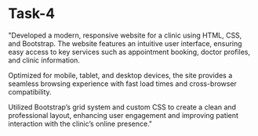 # Task-4

"Developed a modern, responsive website for a clinic using HTML, CSS, and Bootstrap. The website features an intuitive user interface, ensuring easy access to key services such as appointment booking, doctor profiles, and clinic information.

Optimized for mobile, tablet, and desktop devices, the site provides a seamless browsing experience with fast load times and cross-browser compatibility.

Utilized Bootstrap’s grid system and custom CSS to create a clean and professional layout, enhancing user engagement and improving patient interaction with the clinic’s online presence."






